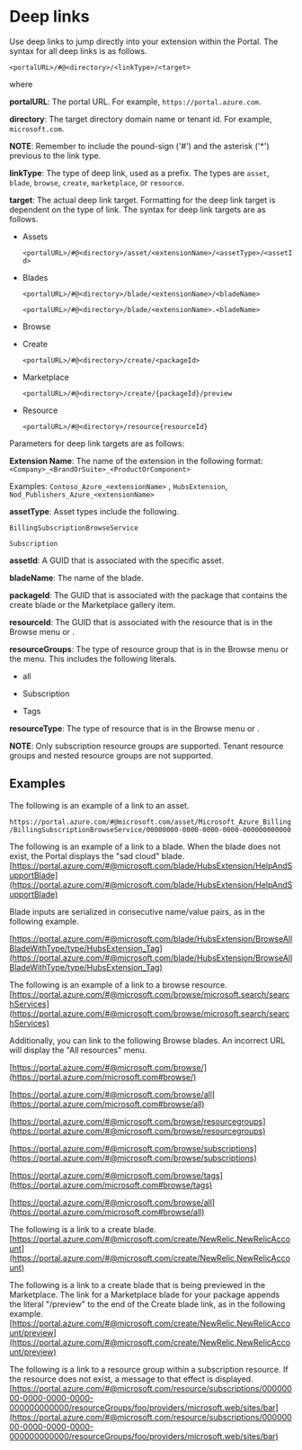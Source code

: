 
# Deep links

Use deep links to jump directly into your extension within the Portal. The syntax for all deep links is as follows.

 `<portalURL>/#@<directory>/<linkType>/<target>`

 where

**portalURL**: The portal URL. For example, `https://portal.azure.com`.

**directory**: The target directory domain name or tenant id. For example, `microsoft.com`.

   **NOTE**:  Remember to include the pound-sign ('#') and the asterisk ('*') previous to the link type.

<!-- TODO:  Determine whether this list of deep link types is complete. -->

**linkType**: The type of deep link, used as a prefix. The types are `asset`,  `blade`, `browse`, `create`,  `marketplace`, or `resource`.

**target**: The actual deep link target. Formatting for the deep link target is dependent on the type of link. The syntax for deep link targets are as follows.

* Assets

    `<portalURL>/#@<directory>/asset/<extensionName>/<assetType>/<assetId>`

* Blades

    `<portalURL>/#@<directory>/blade/<extensionName>/<bladeName>`
    
    `<portalURL>/#@<directory>/blade/<extensionName>.<bladeName>`

* Browse

<!--
    `<portalURL>/<directory>#browse/{resourceType}`

    `<portalURL>/<directory>#browse/{resourceGroups}`

    `<portalURL>/<directory>#browse/all`

    `<portalURL>/<directory>#browse/subscriptions`

    `<portalURL>/<directory>#browse/tags`
-->

* Create

    `<portalURL>/#@<directory>/create/<packageId>`

* Marketplace

    `<portalURL>/#@<directory>/create/{packageId}/preview`

* Resource

    `<portalURL>/#@<directory>/resource{resourceId}`

Parameters for deep link targets are as follows:

**Extension Name**:  The name of the extension in the following format:  `<Company>_<BrandOrSuite>_<ProductOrComponent>`

Examples:  ```Contoso_Azure_<extensionName>``` , ```HubsExtension```, ```Nod_Publishers_Azure_<extensionName> ```

**assetType**: Asset types include the following.

    BillingSubscriptionBrowseService

    Subscription 

**assetId**: A GUID that is associated with the specific asset.

**bladeName**: The name of the blade.

**packageId**: The GUID that is associated with the package that contains the create blade or the Marketplace gallery item.

**resourceId**:  The GUID that is associated with the resource that is in the Browse menu or .

**resourceGroups**: The type of resource group that is in the Browse menu or the menu. This includes the following literals.

* all

* Subscription

* Tags

**resourceType**: The type of resource that is in the Browse menu or .  

   **NOTE**: Only subscription resource groups are supported. Tenant resource groups and nested resource groups are not supported.

<!--TODO:  Determine whether we have a list of resource types. -->



## Examples 

<!-- TODO: Determine whether any of these links should be live. If not, they will be included as code, as in the first example. -->

The following is an example of a link to an asset. 

`https://portal.azure.com/#@microsoft.com/asset/Microsoft_Azure_Billing/BillingSubscriptionBrowseService/00000000-0000-0000-0000-000000000000`

The following is an example of a link to a blade. When the blade does not exist, the Portal displays the "sad cloud" blade.
   [https://portal.azure.com/#@microsoft.com/blade/HubsExtension/HelpAndSupportBlade](https://portal.azure.com/#@microsoft.com/blade/HubsExtension/HelpAndSupportBlade)

Blade inputs are serialized in consecutive name/value pairs, as in the following example.

<!--TODO: Determine whether the names are HubsExtension and type in the following example. -->
[https://portal.azure.com/#@microsoft.com/blade/HubsExtension/BrowseAllBladeWithType/type/HubsExtension_Tag](https://portal.azure.com/#@microsoft.com/blade/HubsExtension/BrowseAllBladeWithType/type/HubsExtension_Tag)

The following is an example of a link to a browse resource. 
[https://portal.azure.com/#@microsoft.com/browse/microsoft.search/searchServices](https://portal.azure.com/#@microsoft.com/browse/microsoft.search/searchServices)

<!-- TODO:  Doublecheck that Browse still works this way. -->

Additionally, you can link to the following Browse blades. An incorrect URL will display the "All resources" menu.

[https://portal.azure.com/#@microsoft.com/browse/](https://portal.azure.com/microsoft.com#browse/)

[https://portal.azure.com/#@microsoft.com/browse/all](https://portal.azure.com/microsoft.com#browse/all)

[https://portal.azure.com/#@microsoft.com/browse/resourcegroups](https://portal.azure.com/#@microsoft.com/browse/resourcegroups)

[https://portal.azure.com/#@microsoft.com/browse/subscriptions](https://portal.azure.com/#@microsoft.com/browse/subscriptions)

[https://portal.azure.com/#@microsoft.com/browse/tags](https://portal.azure.com/microsoft.com#browse/tags)

[https://portal.azure.com/#@microsoft.com/browse/all](https://portal.azure.com/microsoft.com#browse/all)


The following is a link to a create blade.
 [https://portal.azure.com/#@microsoft.com/create/NewRelic.NewRelicAccount](https://portal.azure.com/#@microsoft.com/create/NewRelic.NewRelicAccount)

The following is a link to a create blade that is being previewed in the Marketplace.  The link for a Marketplace blade for your package appends the literal "/preview" to the end of the Create blade link, as in the following example.
[https://portal.azure.com/#@microsoft.com/create/NewRelic.NewRelicAccount/preview](https://portal.azure.com/#@microsoft.com/create/NewRelic.NewRelicAccount/preview)

The following is a link to a resource group within a subscription resource. If the resource does not exist, a message to that effect is displayed.
[https://portal.azure.com/#@microsoft.com/resource/subscriptions/00000000-0000-0000-0000-000000000000/resourceGroups/foo/providers/microsoft.web/sites/bar](https://portal.azure.com/#@microsoft.com/resource/subscriptions/00000000-0000-0000-0000-000000000000/resourceGroups/foo/providers/microsoft.web/sites/bar)